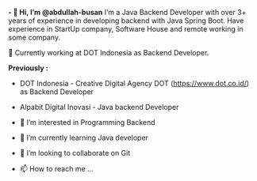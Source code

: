 **- 👋 Hi, I’m @abdullah-busan**
I’m a Java Backend Developer with over 3+ years of experience in developing backend with Java Spring Boot. Have experience in StartUp company, Software House and remote working in some company.

🔭 Currently working at DOT Indonesia as Backend Developer.


**Previously :**
- DOT Indonesia - Creative Digital Agency DOT (https://www.dot.co.id/) as Backend Developer
- Alpabit Digital Inovasi - Java backend Developer

- 👀 I’m interested in Programming Backend
- 🌱 I’m currently learning Java developer
- 💞️ I’m looking to collaborate on Git
- 📫 How to reach me ...

<!---
abdullah-busan/abdullah-busan is a ✨ special ✨ repository because its `README.md` (this file) appears on your GitHub profile.
You can click the Preview link to take a look at your changes.
--->
